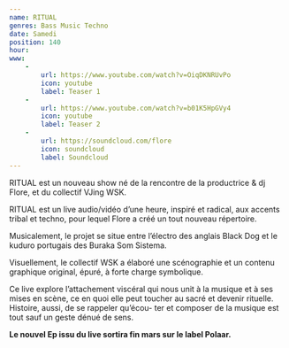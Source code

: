 ```yaml
---
name: RITUAL
genres: Bass Music Techno
date: Samedi
position: 140
hour:
www:
    -
        url: https://www.youtube.com/watch?v=OiqDKNRUvPo
        icon: youtube
        label: Teaser 1
    -
        url: https://www.youtube.com/watch?v=b01K5HpGVy4
        icon: youtube
        label: Teaser 2
    -
        url: https://soundcloud.com/flore
        icon: soundcloud
        label: Soundcloud
---
```

RITUAL est un nouveau show né de la rencontre de la productrice & dj Flore, et du collectif VJing WSK.

RITUAL est un live audio/vidéo d’une heure, inspiré et radical, aux accents tribal et techno, pour lequel Flore a créé un tout nouveau répertoire.

Musicalement, le projet se situe entre l’électro des anglais Black Dog et le kuduro portugais des Buraka Som Sistema.

Visuellement, le collectif WSK a élaboré une scénographie et un contenu graphique original, épuré, à forte charge symbolique.

Ce live explore l’attachement viscéral qui nous unit à la musique et à ses mises en scène, ce en quoi elle peut toucher au sacré et devenir rituelle. Histoire, aussi, de se rappeler qu’écou- ter et composer de la musique est tout sauf un geste dénué de sens.

<b>Le nouvel Ep issu du live sortira fin mars sur le label Polaar.</b>
